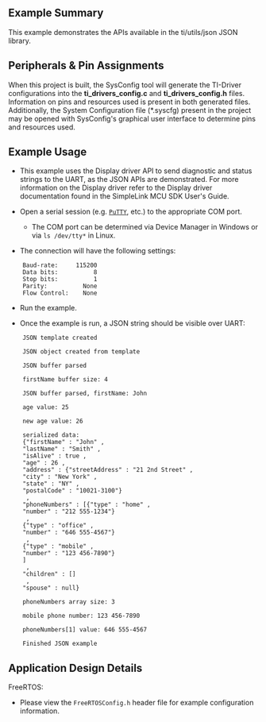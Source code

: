 ## Example Summary

This example demonstrates the APIs available in the ti/utils/json JSON library.

## Peripherals & Pin Assignments

When this project is built, the SysConfig tool will generate the TI-Driver
configurations into the __ti_drivers_config.c__ and __ti_drivers_config.h__
files. Information on pins and resources used is present in both generated
files. Additionally, the System Configuration file (\*.syscfg) present in the
project may be opened with SysConfig's graphical user interface to determine
pins and resources used.

## Example Usage

* This example uses the Display driver API to send diagnostic and status
strings to the UART, as the JSON APIs are demonstrated. For more information
on the Display driver refer to the Display driver documentation found in the
SimpleLink MCU SDK User's Guide.

* Open a serial session (e.g. [`PuTTY`](http://www.putty.org/ "PuTTY's
Homepage"), etc.) to the appropriate COM port.
    * The COM port can be determined via Device Manager in Windows or via
`ls /dev/tty*` in Linux.

* The connection will have the following settings:
```
    Baud-rate:     115200
    Data bits:          8
    Stop bits:          1
    Parity:          None
    Flow Control:    None
```

* Run the example.

* Once the example is run, a JSON string should be visible over UART:

```
    JSON template created

    JSON object created from template

    JSON buffer parsed

    firstName buffer size: 4

    JSON buffer parsed, firstName: John

    age value: 25

    new age value: 26

    serialized data:
    {"firstName" : "John" ,
    "lastName" : "Smith" ,
    "isAlive" : true ,
    "age" : 26 ,
    "address" : {"streetAddress" : "21 2nd Street" ,
    "city" : "New York" ,
    "state" : "NY" ,
    "postalCode" : "10021-3100"}
     ,
    "phoneNumbers" : [{"type" : "home" ,
    "number" : "212 555-1234"}
     ,
    {"type" : "office" ,
    "number" : "646 555-4567"}
     ,
    {"type" : "mobile" ,
    "number" : "123 456-7890"}
    ]
     ,
    "children" : []
     ,
    "spouse" : null}

    phoneNumbers array size: 3

    mobile phone number: 123 456-7890

    phoneNumbers[1] value: 646 555-4567

    Finished JSON example
```

## Application Design Details

FreeRTOS:

* Please view the `FreeRTOSConfig.h` header file for example configuration
information.
